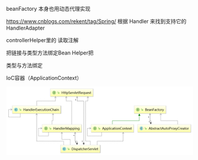 beanFactory 本身也用动态代理实现

https://www.cnblogs.com/rekent/tag/Spring/
根据 Handler 来找到支持它的 HandlerAdapter

controllerHelper里的 读取注解

把链接与类型方法绑定Bean Helper把

类型与方法绑定

IoC容器（ApplicationContext）

![avatar](https://github.com/hycPerson/Interview/blob/master/pics/Spring%E6%BA%90%E7%A0%81.png)
